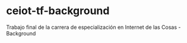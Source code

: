 # ceiot-tf-background
Trabajo final de la carrera de especialización en Internet de las Cosas - Background
